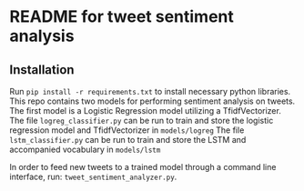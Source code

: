 # README for tweet sentiment analysis

## Installation
Run `pip install -r requirements.txt` to install necessary python libraries.
This repo contains two models for performing sentiment analysis on tweets. The first model is a Logistic Regression model utilizing a TfidfVectorizer.
The file `logreg_classifier.py` can be run to train and store the logistic regression model and TfidfVectorizer in `models/logreg`
The file `lstm_classifier.py` can be run to train and store the LSTM and accompanied vocabulary in `models/lstm`

In order to feed new tweets to a trained model through a command line interface, run: `tweet_sentiment_analyzer.py`.
